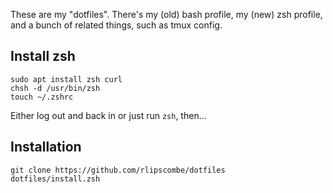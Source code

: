 These are my "dotfiles". There's my (old) bash profile, my (new) zsh profile,
and a bunch of related things, such as tmux config.

## Install zsh

    sudo apt install zsh curl
    chsh -d /usr/bin/zsh
    touch ~/.zshrc
    
Either log out and back in or just run `zsh`, then...

## Installation

    git clone https://github.com/rlipscombe/dotfiles
    dotfiles/install.zsh

